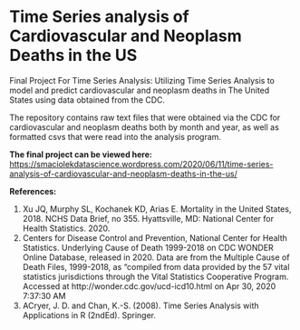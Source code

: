 # Time Series analysis of Cardiovascular and Neoplasm Deaths in the US
Final Project For Time Series Analysis: Utilizing Time Series Analysis to model and predict cardiovascular and neoplasm deaths in The United States using data obtained from the CDC.

The repository contains raw text files that were obtained via the CDC for cardiovascular and neoplasm deaths both by month and year, as well as formatted csvs that were read into the analysis program.

**The final project can be viewed here:**<br>
https://smaciolekdatascience.wordpress.com/2020/06/11/time-series-analysis-of-cardiovascular-and-neoplasm-deaths-in-the-us/ 

**References:**<ol>
<li>Xu JQ, Murphy SL, Kochanek KD, Arias E. Mortality in the United States, 2018. NCHS Data Brief, no 355. Hyattsville, MD: National Center for Health Statistics. 2020.</li>
<li>Centers for Disease Control and Prevention, National Center for Health Statistics. Underlying Cause of Death 1999-2018 on CDC WONDER Online Database, released in 2020. Data are from the Multiple Cause of Death Files, 1999-2018, as “compiled from data provided by the 57 vital statistics jurisdictions through the Vital Statistics Cooperative Program. Accessed at http://wonder.cdc.gov/ucd-icd10.html on Apr 30, 2020 7:37:30 AM</li>
<li>ACryer, J. D. and Chan, K.-S. (2008). Time Series Analysis with Applications in R (2ndEd). Springer.</li>
</ol>
